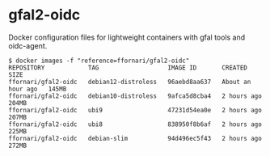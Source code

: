 # gfal2-oidc

Docker configuration files for lightweight containers with gfal tools and oidc-agent.
```
$ docker images -f "reference=ffornari/gfal2-oidc"
REPOSITORY            TAG                   IMAGE ID       CREATED             SIZE
ffornari/gfal2-oidc   debian12-distroless   96aebd8aa637   About an hour ago   145MB
ffornari/gfal2-oidc   debian10-distroless   9afca5d8cba4   2 hours ago         204MB
ffornari/gfal2-oidc   ubi9                  47231d54ea0e   2 hours ago         207MB
ffornari/gfal2-oidc   ubi8                  838950f8b6af   2 hours ago         225MB
ffornari/gfal2-oidc   debian-slim           94d496ec5f43   2 hours ago         272MB
```
